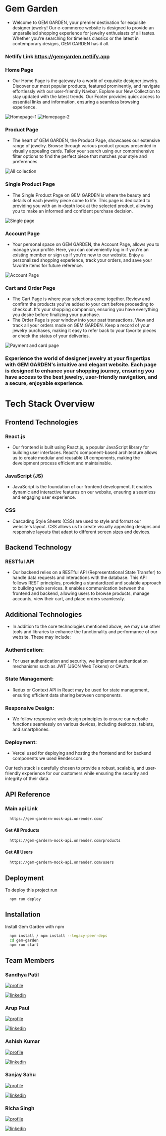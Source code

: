 # Gem Garden
- Welcome to GEM GARDEN, your premier destination for exquisite designer jewelry! Our e-commerce website is designed to provide an unparalleled shopping experience for jewelry enthusiasts of all tastes. Whether you're searching for timeless classics or the latest in contemporary designs, GEM GARDEN has it all.

### Netlify Link https://gemgarden.netlify.app

### Home Page
- Our Home Page is the gateway to a world of exquisite designer jewelry. Discover our most popular products, featured prominently, and navigate effortlessly with our user-friendly Navbar. Explore our New Collection to stay updated with the latest trends. Our Footer provides quick access to essential links and information, ensuring a seamless browsing experience.

![Homepage-1](https://github.com/patil-sandhya/Gem_Garden/assets/112822104/09fe16c4-a417-4135-a4d1-37b2d286f878)
![Homepage-2](https://github.com/patil-sandhya/Gem_Garden/assets/112822104/aa2085f5-df9e-441d-bbd3-7cb2e3eafda0)

### Product Page
- The heart of GEM GARDEN, the Product Page, showcases our extensive range of jewelry. Browse through various product groups presented in visually appealing cards. Tailor your search using our comprehensive filter options to find the perfect piece that matches your style and preferences.
  
![All collection](https://github.com/patil-sandhya/Gem_Garden/assets/112822104/fc3e9bde-e4f3-4d22-8218-a7db687b46b5)

### Single Product Page
- The Single Product Page on GEM GARDEN is where the beauty and details of each jewelry piece come to life. This page is dedicated to providing you with an in-depth look at the selected product, allowing you to make an informed and confident purchase decision.

![Single page](https://github.com/patil-sandhya/Gem_Garden/assets/112822104/a991b430-8097-4ccc-8a5d-2ceed241e890)

### Account Page
- Your personal space on GEM GARDEN, the Account Page, allows you to manage your profile. Here, you can conveniently log in if you're an existing member or sign up if you're new to our website. Enjoy a personalized shopping experience, track your orders, and save your favorite items for future reference.
  
![Account Page](https://github.com/patil-sandhya/Gem_Garden/assets/112822104/a7f91e57-0435-4c9b-9b29-4d8f3a75eb95)

### Cart and Order Page
- The Cart Page is where your selections come together. Review and confirm the products you've added to your cart before proceeding to checkout. It's your shopping companion, ensuring you have everything you desire before finalizing your purchase.
- The Order Page is your window into your past transactions. View and track all your orders made on GEM GARDEN. Keep a record of your jewelry purchases, making it easy to refer back to your favorite pieces or check the status of your deliveries.

![Payment and card page](https://github.com/patil-sandhya/Gem_Garden/assets/112822104/927d78cf-9a89-4743-b1c8-59e1e60e7b08)


### Experience the world of designer jewelry at your fingertips with GEM GARDEN's intuitive and elegant website. Each page is designed to enhance your shopping journey, ensuring you have access to the best jewelry, user-friendly navigation, and a secure, enjoyable experience.

# Tech Stack Overview
## Frontend Technologies

### React.js
- Our frontend is built using React.js, a popular JavaScript library for building user interfaces. React's component-based architecture allows us to create modular and reusable UI components, making the development process efficient and maintainable.

### JavaScript (JS)
- JavaScript is the foundation of our frontend development. It enables dynamic and interactive features on our website, ensuring a seamless and engaging user experience.

### CSS
- Cascading Style Sheets (CSS) are used to style and format our website's layout. CSS allows us to create visually appealing designs and responsive layouts that adapt to different screen sizes and devices.

## Backend Technology

### RESTful API
- Our backend relies on a RESTful API (Representational State Transfer) to handle data requests and interactions with the database. This API follows REST principles, providing a standardized and scalable approach to building web services. It enables communication between the frontend and backend, allowing users to browse products, manage accounts, view their cart, and place orders seamlessly.

## Additional Technologies
- In addition to the core technologies mentioned above, we may use other tools and libraries to enhance the functionality and performance of our website. These may include:

### Authentication: 
- For user authentication and security, we implement authentication mechanisms such as JWT (JSON Web Tokens) or OAuth.

### State Management:
- Redux or Context API in React may be used for state management, ensuring efficient data sharing between components.

### Responsive Design: 
- We follow responsive web design principles to ensure our website functions seamlessly on various devices, including desktops, tablets, and smartphones.

### Deployment: 
- Vercel used for deploying and hosting the frontend and for backend components we used Render.com .

Our tech stack is carefully chosen to provide a robust, scalable, and user-friendly experience for our customers while ensuring the security and integrity of their data.

## API Reference

### Main api Link

```bash
  https://gem-gardern-mock-api.onrender.com/
```

#### Get All Products

```bash
  https://gem-gardern-mock-api.onrender.com/products
```

#### Get All Users

```bash
  https://gem-gardern-mock-api.onrender.com/users
```

## Deployment
To deploy this project run

```bash
  npm run deploy
```

## Installation

Install Gem Garden with npm

```bash
  npm install / npm install --legacy-peer-deps
  cd gem-garden
  npm run start
```

    
## Team Members 
 
 ### Sandhya Patil
[![profile](https://img.shields.io/badge/my_portfolio-000?style=for-the-badge&logo=ko-fi&logoColor=white)](https://github.com/patil-sandhya)

[![linkedin](https://img.shields.io/badge/linkedin-0A66C2?style=for-the-badge&logo=linkedin&logoColor=white)](https://www.linkedin.com/in/sandhya-patil-b30bbb254/)

 ### Arup Paul
[![profile](https://img.shields.io/badge/my_portfolio-000?style=for-the-badge&logo=ko-fi&logoColor=white)](https://github.com/Its-Arup)

[![linkedin](https://img.shields.io/badge/linkedin-0A66C2?style=for-the-badge&logo=linkedin&logoColor=white)](https://www.linkedin.com/in/arup-paul-310270243/)

### Ashish Kumar
[![profile](https://img.shields.io/badge/my_portfolio-000?style=for-the-badge&logo=ko-fi&logoColor=white)](https://github.com/ashishsen003)

[![linkedin](https://img.shields.io/badge/linkedin-0A66C2?style=for-the-badge&logo=linkedin&logoColor=white)](https://www.linkedin.com/in/ashish-kumar997/)

### Sanjay Sahu
[![profile](https://img.shields.io/badge/my_portfolio-000?style=for-the-badge&logo=ko-fi&logoColor=white)](https://github.com/sanju01sahu)

[![linkedin](https://img.shields.io/badge/linkedin-0A66C2?style=for-the-badge&logo=linkedin&logoColor=white)](https://www.linkedin.com/in/sanjay-sahu-452999165/)

### Richa Singh
[![profile](https://img.shields.io/badge/my_portfolio-000?style=for-the-badge&logo=ko-fi&logoColor=white)](https://github.com/Richasi)

[![linkedin](https://img.shields.io/badge/linkedin-0A66C2?style=for-the-badge&logo=linkedin&logoColor=white)](https://www.linkedin.com/in/richa-singh-1aa5a8245/)
